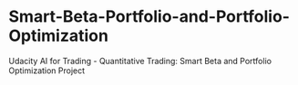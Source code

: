 # Smart-Beta-Portfolio-and-Portfolio-Optimization
 Udacity AI for Trading - Quantitative Trading: Smart Beta and Portfolio Optimization Project
